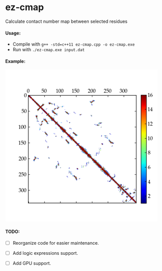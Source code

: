 # ez-cmap
Calculate contact number map between selected residues

#### Usage:
- Compile with `g++ -std=c++11 ez-cmap.cpp -o ez-cmap.exe`
- Run with `./ez-cmap.exe input.dat`

#### Example:
![example](test.png)

#### TODO:
- [ ] Reorganize code for easier maintenance.

- [ ] Add logic expressions support.

- [ ] Add GPU support.
